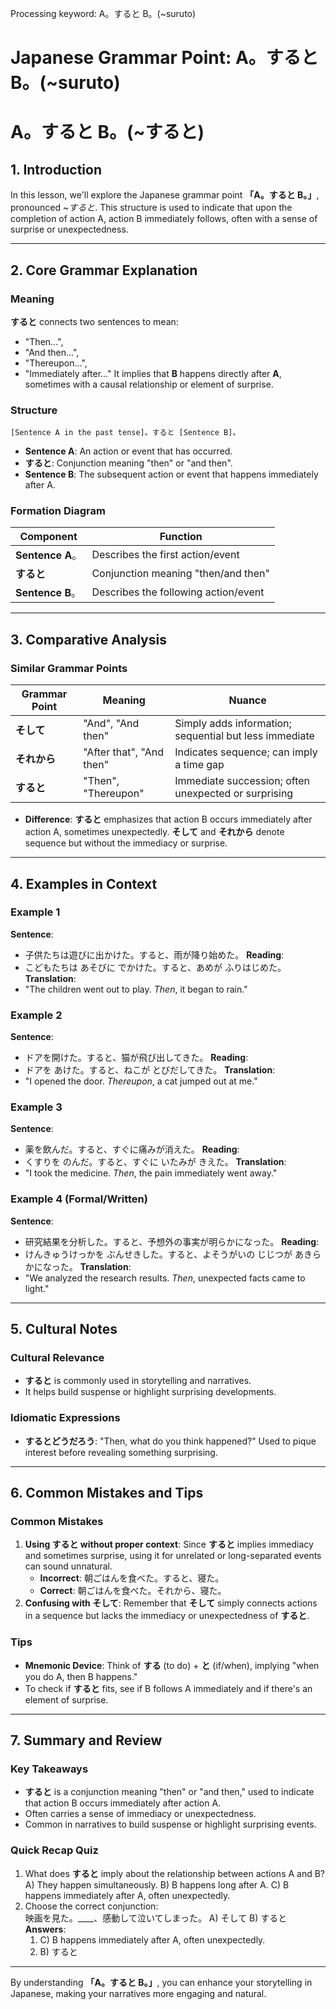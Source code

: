 Processing keyword: A。すると B。(~suruto)
# Japanese Grammar Point: A。すると B。(~suruto)
# A。すると B。(~すると)
## 1. Introduction
In this lesson, we'll explore the Japanese grammar point **「A。すると B。」**, pronounced *~すると*. This structure is used to indicate that upon the completion of action A, action B immediately follows, often with a sense of surprise or unexpectedness.

---
## 2. Core Grammar Explanation
### Meaning
**すると** connects two sentences to mean:
- "Then...",
- "And then...",
- "Thereupon...",
- "Immediately after..."
It implies that **B** happens directly after **A**, sometimes with a causal relationship or element of surprise.
### Structure
```plaintext
[Sentence A in the past tense]。すると [Sentence B]。
```
- **Sentence A**: An action or event that has occurred.
- **すると**: Conjunction meaning "then" or "and then".
- **Sentence B**: The subsequent action or event that happens immediately after A.
### Formation Diagram
| Component          | Function                            |
|--------------------|-------------------------------------|
| **Sentence A**。   | Describes the first action/event    |
| **すると**          | Conjunction meaning "then/and then" |
| **Sentence B**。   | Describes the following action/event|
---
## 3. Comparative Analysis
### Similar Grammar Points
| Grammar Point    | Meaning                            | Nuance                                           |
|------------------|------------------------------------|--------------------------------------------------|
| **そして**       | "And", "And then"                  | Simply adds information; sequential but less immediate |
| **それから**     | "After that", "And then"           | Indicates sequence; can imply a time gap         |
| **すると**       | "Then", "Thereupon"                | Immediate succession; often unexpected or surprising |
- **Difference**: **すると** emphasizes that action B occurs immediately after action A, sometimes unexpectedly. **そして** and **それから** denote sequence but without the immediacy or surprise.
---
## 4. Examples in Context
### Example 1
**Sentence**:
- 子供たちは遊びに出かけた。すると、雨が降り始めた。
**Reading**:
- こどもたちは あそびに でかけた。すると、あめが ふりはじめた。
**Translation**:
- "The children went out to play. *Then*, it began to rain."
### Example 2
**Sentence**:
- ドアを開けた。すると、猫が飛び出してきた。
**Reading**:
- ドアを あけた。すると、ねこが とびだしてきた。
**Translation**:
- "I opened the door. *Thereupon*, a cat jumped out at me."
### Example 3
**Sentence**:
- 薬を飲んだ。すると、すぐに痛みが消えた。
**Reading**:
- くすりを のんだ。すると、すぐに いたみが きえた。
**Translation**:
- "I took the medicine. *Then*, the pain immediately went away."
### Example 4 (Formal/Written)
**Sentence**:
- 研究結果を分析した。すると、予想外の事実が明らかになった。
**Reading**:
- けんきゅうけっかを ぶんせきした。すると、よそうがいの じじつが あきらかになった。
**Translation**:
- "We analyzed the research results. *Then*, unexpected facts came to light."
---
## 5. Cultural Notes
### Cultural Relevance
- **すると** is commonly used in storytelling and narratives.
- It helps build suspense or highlight surprising developments.
### Idiomatic Expressions
- **するとどうだろう**: "Then, what do you think happened?" Used to pique interest before revealing something surprising.
---
## 6. Common Mistakes and Tips
### Common Mistakes
1. **Using すると without proper context**: Since **すると** implies immediacy and sometimes surprise, using it for unrelated or long-separated events can sound unnatural.
   - **Incorrect**: 朝ごはんを食べた。すると、寝た。
   - **Correct**: 朝ごはんを食べた。それから、寝た。
2. **Confusing with そして**: Remember that **そして** simply connects actions in a sequence but lacks the immediacy or unexpectedness of **すると**.
### Tips
- **Mnemonic Device**: Think of **する** (to do) + **と** (if/when), implying "when you do A, then B happens."
- To check if **すると** fits, see if B follows A immediately and if there's an element of surprise.
---
## 7. Summary and Review
### Key Takeaways
- **すると** is a conjunction meaning "then" or "and then," used to indicate that action B occurs immediately after action A.
- Often carries a sense of immediacy or unexpectedness.
- Common in narratives to build suspense or highlight surprising events.
### Quick Recap Quiz
1. What does **すると** imply about the relationship between actions A and B?
   A) They happen simultaneously.
   B) B happens long after A.
   C) B happens immediately after A, often unexpectedly.
2. Choose the correct conjunction:  
   映画を見た。____、感動して泣いてしまった。
   A) そして
   B) すると
   **Answers**:
   1. C) B happens immediately after A, often unexpectedly.
   2. B) すると
---
By understanding **「A。すると B。」**, you can enhance your storytelling in Japanese, making your narratives more engaging and natural.
